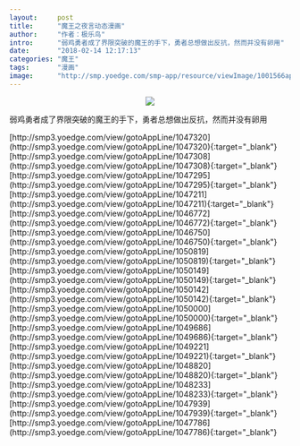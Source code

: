 ```yaml
---
layout:     post
title:      "魔王之夜言动态漫画"
author:     "作者：极乐鸟"
intro:      "弱鸡勇者成了界限突破的魔王的手下，勇者总想做出反抗，然而并没有卵用"
date:       "2018-02-14 12:17:13"
categories: "魔王"
tags:       "漫画"
image:      "http://smp.yoedge.com/smp-app/resource/viewImage/1001566appline.png"
---
```

<div style="text-align: center">
<p><img src="http://smp.yoedge.com/smp-app/resource/viewImage/1001566appline.png"/></p>
</div>
<p class="post-meta">
<span>弱鸡勇者成了界限突破的魔王的手下，勇者总想做出反抗，然而并没有卵用</span>
</p>
[http://smp3.yoedge.com/view/gotoAppLine/1047320](http://smp3.yoedge.com/view/gotoAppLine/1047320){:target="_blank"}
[http://smp3.yoedge.com/view/gotoAppLine/1047308](http://smp3.yoedge.com/view/gotoAppLine/1047308){:target="_blank"}
[http://smp3.yoedge.com/view/gotoAppLine/1047295](http://smp3.yoedge.com/view/gotoAppLine/1047295){:target="_blank"}
[http://smp3.yoedge.com/view/gotoAppLine/1047211](http://smp3.yoedge.com/view/gotoAppLine/1047211){:target="_blank"}
[http://smp3.yoedge.com/view/gotoAppLine/1046772](http://smp3.yoedge.com/view/gotoAppLine/1046772){:target="_blank"}
[http://smp3.yoedge.com/view/gotoAppLine/1046750](http://smp3.yoedge.com/view/gotoAppLine/1046750){:target="_blank"}
[http://smp3.yoedge.com/view/gotoAppLine/1050819](http://smp3.yoedge.com/view/gotoAppLine/1050819){:target="_blank"}
[http://smp3.yoedge.com/view/gotoAppLine/1050149](http://smp3.yoedge.com/view/gotoAppLine/1050149){:target="_blank"}
[http://smp3.yoedge.com/view/gotoAppLine/1050142](http://smp3.yoedge.com/view/gotoAppLine/1050142){:target="_blank"}
[http://smp3.yoedge.com/view/gotoAppLine/1050000](http://smp3.yoedge.com/view/gotoAppLine/1050000){:target="_blank"}
[http://smp3.yoedge.com/view/gotoAppLine/1049686](http://smp3.yoedge.com/view/gotoAppLine/1049686){:target="_blank"}
[http://smp3.yoedge.com/view/gotoAppLine/1049221](http://smp3.yoedge.com/view/gotoAppLine/1049221){:target="_blank"}
[http://smp3.yoedge.com/view/gotoAppLine/1048820](http://smp3.yoedge.com/view/gotoAppLine/1048820){:target="_blank"}
[http://smp3.yoedge.com/view/gotoAppLine/1048233](http://smp3.yoedge.com/view/gotoAppLine/1048233){:target="_blank"}
[http://smp3.yoedge.com/view/gotoAppLine/1047939](http://smp3.yoedge.com/view/gotoAppLine/1047939){:target="_blank"}
[http://smp3.yoedge.com/view/gotoAppLine/1047786](http://smp3.yoedge.com/view/gotoAppLine/1047786){:target="_blank"}


